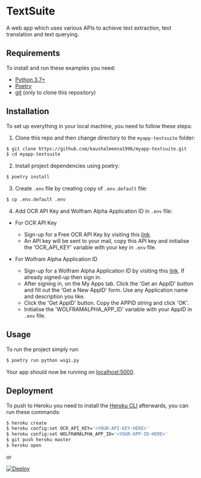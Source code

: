 # TextSuite

A web app which uses various APIs to achieve text extraction, text translation and text querying.

## Requirements

To install and run these examples you need:

- [Python 3.7+](https://www.python.org/downloads/ "Python 3.7+")
- [Poetry](https://python-poetry.org/ "Poetry")
- [git](https://git-scm.com/downloads "git") (only to clone this repository)

## Installation

To set up everything in your local machine, you need to follow these steps:

1. Clone this repo and then change directory to the `myapp-textsuite` folder:

```bash
$ git clone https://github.com/kaushalmeena1996/myapp-textsuite.git
$ cd myapp-textsuite
```

2. Install project dependencies using poetry:

```bash
$ poetry install
```

3. Create `.env` file by creating copy of `.env.default` file:

```bash
$ cp .env.default .env
```

4. Add OCR API Key and Wolfram Alpha Application ID in `.env` file:

- For OCR API Key

  - Sign-up for a Free OCR API Key by visiting this [link](http://eepurl.com/bOLOcf).
  - An API key will be sent to your mail, copy this API key and initialise the 'OCR_API_KEY' variable with your key in `.env` file.

- For Wolfram Alpha Application ID

  - Sign-up for a Wolfram Alpha Application ID by visiting this [link](https://developer.wolframalpha.com/portal/signup.html). If already signed-up then sign in.
  - After signing in, on the My Apps tab. Click the 'Get an AppID' button and fill out the 'Get a New AppID' form. Use any Application name and description you like.
  - Click the 'Get AppID' button. Copy the APPID string and click 'OK'.
  - Initialise the 'WOLFRAMALPHA_APP_ID' variable with your AppID in `.env` file.

## Usage

To run the project simply run:

```bash
$ poetry run python wsgi.py
```

Your app should now be running on [localhost:5000](http://localhost:5000/).

## Deployment

To push to Heroku you need to install the [Heroku CLI](https://devcenter.heroku.com/articles/heroku-cli) afterwards, you can run these commands:

```bash
$ heroku create
$ heroku config:set OCR_API_KEY='<YOUR-API-KEY-HERE>'
$ heroku config:set WOLFRAMALPHA_APP_ID='<YOUR-APP-ID-HERE>'
$ git push heroku master
$ heroku open
```

or

[![Deploy](https://www.herokucdn.com/deploy/button.svg)](https://heroku.com/deploy)
